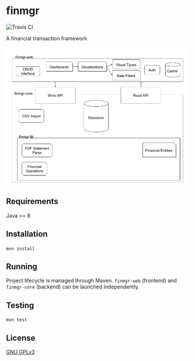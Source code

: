 finmgr
===

![Travis CI](https://travis-ci.org/ksean/finmgr-lib.svg?branch=master)

A financial transaction framework

![Project Overview](finmgr.png "finmgr project overview")


## Requirements

Java >= 8

## Installation

`mvn install`

## Running 

Project lifecycle is managed through Maven. `finmgr-web` (frontend) and `finmgr-core` (backend) can be launched independently.

## Testing

`mvn test`

## License

[GNU GPLv3](https://www.gnu.org/licenses/)